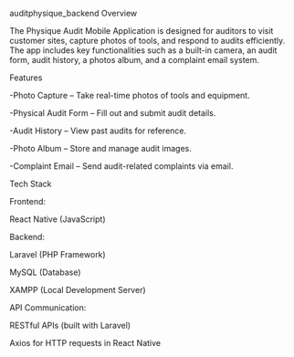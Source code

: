 auditphysique_backend
Overview

The Physique Audit Mobile Application is designed for auditors to visit customer sites, capture photos of tools, and respond to audits efficiently. The app includes key functionalities such as a built-in camera, an audit form, audit history, a photos album, and a complaint email system.

Features

-Photo Capture – Take real-time photos of tools and equipment.

-Physical Audit Form – Fill out and submit audit details.

-Audit History – View past audits for reference.

-Photo Album – Store and manage audit images.

-Complaint Email – Send audit-related complaints via email.

Tech Stack

Frontend:

React Native (JavaScript)

Backend:

Laravel (PHP Framework)

MySQL (Database)

XAMPP (Local Development Server)

API Communication:

RESTful APIs (built with Laravel)

Axios for HTTP requests in React Native
